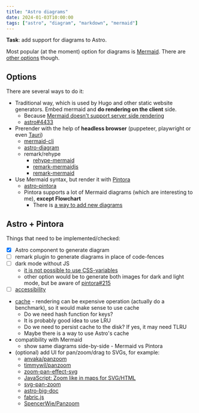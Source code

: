 ```yaml
---
title: "Astro diagrams"
date: 2024-01-03T10:00:00
tags: ["astro", "diagram", "markdown", "mermaid"]
---
```


**Task**: add support for diagrams to Astro.

Most popular (at the moment) option for diagrams is [Mermaid](https://mermaid.js.org/). There are [other options](/content/posts/text-to-diagram/index.md) though.

## Options

There are several ways to do it:

- Traditional way, which is used by Hugo and other static website generators. Embed mermaid and **do rendering on the client** side.
  - Because [Mermaid doesn't support server side rendering](https://github.com/mermaid-js/mermaid/issues/3650)
  - [astro#4433](https://github.com/withastro/astro/issues/4433)
- Prerender with the help of **headless browser** (puppeteer, playwright or even [Tauri](content/posts/tauri-instead-of-puppeteer-or-playwright/index.md))
  - [mermaid-cli](https://github.com/mermaid-js/mermaid-cli)
  - [astro-diagram](https://www.npmjs.com/package/astro-diagram)
  - remark/rehype
    - [rehype-mermaid](https://github.com/remcohaszing/rehype-mermaid)
    - [remark-mermaidjs](https://github.com/remcohaszing/remark-mermaidjs)
    - [remark-mermaid](https://github.com/temando/remark-mermaid)
- Use Mermaid syntax, but render it with [Pintora](https://github.com/hikerpig/pintora)
  - [astro-pintora](https://www.npmjs.com/package/astro-pintora)
  - Pintora supports a lot of Mermaid diagrams (which are interesting to me), **except Flowchart**
    - There is [a way to add new diagrams](https://pintorajs.vercel.app/docs/advanced/write-a-custom-diagram/)

## Astro + Pintora

Things that need to be implemented/checked:

- [x] Astro component to generate diagram
- [ ] remark plugin to generate diagrams in place of code-fences
- [ ] dark mode without JS
  - [it is not possible to use CSS-variables](https://github.com/hikerpig/pintora/issues/236)
  - other option would be to generate both images for dark and light mode, but be aware of [pintora#215](https://github.com/hikerpig/pintora/issues/215)
- [ ] [accessibility](https://github.com/hikerpig/pintora/issues/239)
- [cache](/content/posts/javascript-key-value-store/index.md) - rendering can be expensive operation (actually do a benchmark), so it would make sense to use cache
  - Do we need hash function for keys?
  - It is probably good idea to use LRU
  - Do we need to persist cache to the disk? If yes, it may need TLRU
  - Maybe there is a way to use Astro's cache
- compatibility with Mermaid
  - show same diagrams side-by-side - Mermaid vs Pintora
- (optional) add UI for pan/zoom/drag to SVGs, for example:
  - [anvaka/panzoom](https://github.com/anvaka/panzoom)
  - [timmywil/panzoom](https://timmywil.com/panzoom/)
  - [zoom-pan-effect-svg](https://onestepcode.com/zoom-pan-effect-svg/)
  - [JavaScript: Zoom like in maps for SVG/HTML](https://itnext.io/javascript-zoom-like-in-maps-for-svg-html-89c0df016d8d)
  - [svg-pan-zoom](https://github.com/bumbu/svg-pan-zoom)
  - [astro-big-doc](https://github.com/MicroWebStacks/astro-big-doc)
  - [fabric.js](https://github.com/fabricjs/fabric.js)
  - [SpencerWie/Panzoom](https://github.com/SpencerWie/Panzoom)
